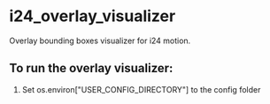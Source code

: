# i24_overlay_visualizer

Overlay bounding boxes visualizer for i24 motion. 

## To run the overlay visualizer: 

1. Set os.environ["USER_CONFIG_DIRECTORY"] to the config folder